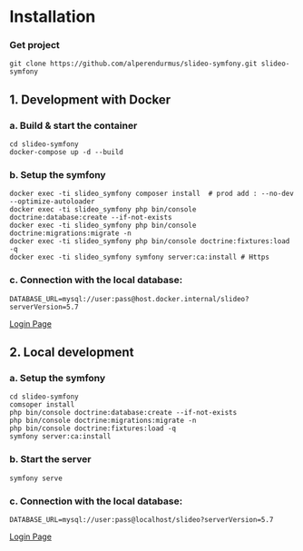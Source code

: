 # Installation

### Get project
```shell script
git clone https://github.com/alperendurmus/slideo-symfony.git slideo-symfony
```

## 1. Development with Docker


### a. Build & start the container
```shell script
cd slideo-symfony
docker-compose up -d --build
```

### b. Setup the symfony
```shell script
docker exec -ti slideo_symfony composer install  # prod add : --no-dev --optimize-autoloader
docker exec -ti slideo_symfony php bin/console doctrine:database:create --if-not-exists
docker exec -ti slideo_symfony php bin/console doctrine:migrations:migrate -n 
docker exec -ti slideo_symfony php bin/console doctrine:fixtures:load -q
docker exec -ti slideo_symfony symfony server:ca:install # Https
```

### c. Connection with the local database:
```shell script
DATABASE_URL=mysql://user:pass@host.docker.internal/slideo?serverVersion=5.7
```

[Login Page](https://localhost:8000/login)

## 2. Local development

### a. Setup the symfony
```shell script
cd slideo-symfony
comsoper install
php bin/console doctrine:database:create --if-not-exists
php bin/console doctrine:migrations:migrate -n 
php bin/console doctrine:fixtures:load -q
symfony server:ca:install
```

### b. Start the server
```shell script
symfony serve
```

### c. Connection with the local database:
```shell script
DATABASE_URL=mysql://user:pass@localhost/slideo?serverVersion=5.7
```

[Login Page](https://localhost:8000/login)